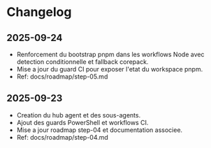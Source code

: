 # Changelog

## 2025-09-24
- Renforcement du bootstrap pnpm dans les workflows Node avec detection conditionnelle et fallback corepack.
- Mise a jour du guard CI pour exposer l'etat du workspace pnpm.
- Ref: docs/roadmap/step-05.md

## 2025-09-23
- Creation du hub agent et des sous-agents.
- Ajout des guards PowerShell et workflows CI.
- Mise a jour roadmap step-04 et documentation associee.
- Ref: docs/roadmap/step-04.md

